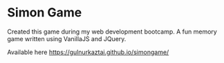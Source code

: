 # Simon Game


Created this game during my web development bootcamp. A fun memory game written using VanillaJS and JQuery.

Available here https://gulnurkaztai.github.io/simongame/
